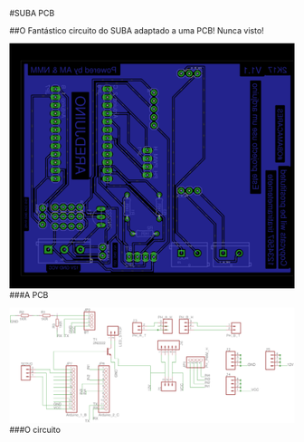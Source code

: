 #SUBA PCB

##O Fantástico circuito do SUBA adaptado a uma PCB! Nunca visto!


![alt tag](https://raw.githubusercontent.com/afonsus1997/SUBA-PCB/master/PCB1.png)
###A PCB


![alt tag](https://raw.githubusercontent.com/afonsus1997/SUBA-PCB/master/SCH1.png)
###O circuito

